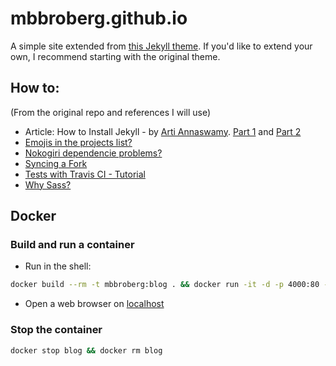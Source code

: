 # mbbroberg.github.io

A simple site extended from [this Jekyll theme](http://sergiokopplin.github.io/indigo/). If you'd like to extend your own, I recommend starting with the original theme.

## How to:

(From the original repo and references I will use)

- Article: How to Install Jekyll - by [Arti Annaswamy](https://github.com/aannasw). [Part 1](http://artiannaswamy.com/build-a-github-blog-part-1) and [Part 2](http://artiannaswamy.com/build-a-github-blog-part-2)
- [Emojis in the projects list?](https://github.com/sergiokopplin/indigo/issues/72)
- [Nokogiri dependencie problems?](https://github.com/sergiokopplin/indigo/issues/81)
- [Syncing a Fork](https://help.github.com/articles/syncing-a-fork/)
- [Tests with Travis CI - Tutorial](http://www.raywenderlich.com/109418/travis-ci-tutorial)
- [Why Sass?](https://github.com/sergiokopplin/indigo/issues/117)

##  Docker

### Build and run a container

- Run in the shell:

```bash
docker build --rm -t mbbroberg:blog . && docker run -it -d -p 4000:80 --name blog mbbroberg:blog
```

- Open a web browser on [localhost](http://localhost)

### Stop the container

```bash
docker stop blog && docker rm blog
```
